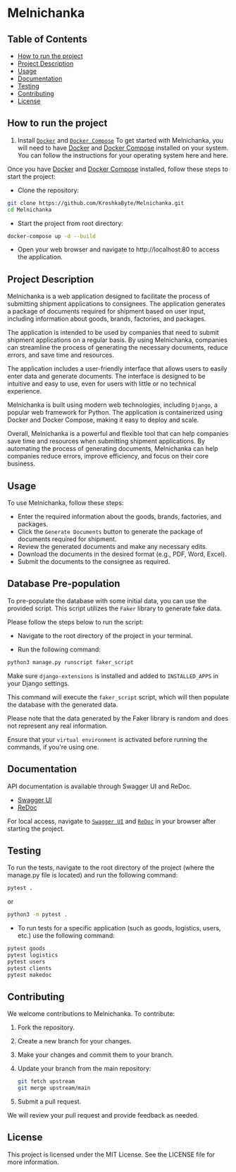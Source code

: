 # Melnichanka

## Table of Contents

- [How to run the project](#how-to-run-the-project)
- [Project Description](#project-description)
- [Usage](#usage)
- [Documentation](#documentation)
- [Testing](#testing)
- [Contributing](#contributing)
- [License](#license)

## How to run the project

1. Install [`Docker`](https://www.docker.com/) and [`Docker Compose`](https://docs.docker.com/compose/)
To get started with Melnichanka, you will need to have [Docker](https://www.docker.com/) and [Docker Compose](https://docs.docker.com/compose/) installed on your system. You can follow the instructions for your operating system here and here.

Once you have [Docker](https://www.docker.com/) and [Docker Compose](https://docs.docker.com/compose/) installed, follow these steps to start the project:

- Clone the repository:

```sh
git clone https://github.com/KroshkaByte/Melnichanka.git
cd Melnichanka
```
- Start the project from root directory:
```sh
docker-compose up -d --build
```
- Open your web browser and navigate to http://localhost:80 to access the application.

## Project Description

Melnichanka is a web application designed to facilitate the process of submitting shipment applications to consignees. The application generates a package of documents required for shipment based on user input, including information about goods, brands, factories, and packages.

The application is intended to be used by companies that need to submit shipment applications on a regular basis. By using Melnichanka, companies can streamline the process of generating the necessary documents, reduce errors, and save time and resources.

The application includes a user-friendly interface that allows users to easily enter data and generate documents. The interface is designed to be intuitive and easy to use, even for users with little or no technical experience.

Melnichanka is built using modern web technologies, including `Django`, a popular web framework for Python. The application is containerized using Docker and Docker Compose, making it easy to deploy and scale.

Overall, Melnichanka is a powerful and flexible tool that can help companies save time and resources when submitting shipment applications. By automating the process of generating documents, Melnichanka can help companies reduce errors, improve efficiency, and focus on their core business.


## Usage

To use Melnichanka, follow these steps:

- Enter the required information about the goods, brands, factories, and packages.
- Click the `Generate Documents` button to generate the package of documents required for shipment.
- Review the generated documents and make any necessary edits.
- Download the documents in the desired format (e.g., PDF, Word, Excel).
- Submit the documents to the consignee as required.

## Database Pre-population

To pre-populate the database with some initial data, you can use the provided script. This script utilizes the `Faker` library to generate fake data.

Please follow the steps below to run the script:

- Navigate to the root directory of the project in your terminal.

- Run the following command:

```sh
python3 manage.py runscript faker_script
```
Make sure `django-extensions` is installed and added to `INSTALLED_APPS` in your Django settings.

This command will execute the `faker_script` script, which will then populate the database with the generated data.

Please note that the data generated by the Faker library is random and does not represent any real information.

Ensure that your `virtual environment` is activated before running the commands, if you're using one.

## Documentation

API documentation is available through Swagger UI and ReDoc.

- [Swagger UI](https://dev-lymar.github.io/Melnichanka/melnichanka_swager_ui)
- [ReDoc](https://dev-lymar.github.io/Melnichanka/melnichanka_redoc)

For local access, navigate to [`Swagger UI`](http://localhost:8000/api/schema/swagger-ui/) and [`ReDoc`](http://localhost:8000/api/schema/redoc/) in your browser after starting the project.

## Testing

To run the tests, navigate to the root directory of the project (where the manage.py file is located) and run the following command:

```sh
pytest .
```
or
```sh
python3 -m pytest .
```

- To run tests for a specific application (such as goods, logistics, users, etc.) use the following command:
```sh
pytest goods
pytest logistics
pytest users
pytest clients
pytest makedoc
```
## Contributing

We welcome contributions to Melnichanka. To contribute:

1. Fork the repository.
2. Create a new branch for your changes.
3. Make your changes and commit them to your branch.
4. Update your branch from the main repository:
    ```sh
    git fetch upstream
    git merge upstream/main
    ```

5. Submit a pull request.

We will review your pull request and provide feedback as needed.

## License

This project is licensed under the MIT License. See the LICENSE file for more information.
